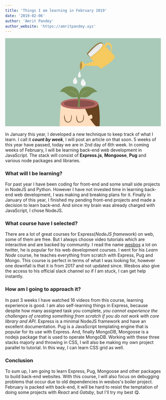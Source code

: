 ```yaml
---
title: 'Things I am learning in February 2019'
date: '2019-02-06'
author: 'Amrit Pandey'
author_website: 'https://amritpandey.xyz'
---
```

![learning brain picture](./watering-brain.jpg)

In January this year, I developed a new technique to keep track of what I learn. I call it ***count by week***, I will post an article on that soon. 5 weeks of this year have passed, today we are in 2nd day of 6th week. In coming weeks of February, I will be learning back-end web development in JavaScript. The stack will consist of **Express.js**, **Mongoose**, **Pug** and various node packages and libraries.

### What will I be learning?
For past year I have been coding for front-end and some small side projects in NodeJS and Python. However I have not invested time in learning back-end web development, I was making and breaking plans for it. Finally in January of this year, I finished my pending front-end projects and made a decision to learn back-end. And since my brain was already charged with JavaScript, I chose NodeJS.

### What course have I selected?
There are a lot of great courses for Express(*NodeJS framework*) on web, some of them are free. But I always choose video tutorials which are interactive and are backed by community. I read the name [wesbos](https://wesbos.com/) a lot on twitter, he is popular for his web development courses. I went for his *Learn Node* course, he teaches everything from scratch with Express, Pug and Mongo. This course is perfect in terms of what I was looking for, however one downfall is that it is from 2017 and not updated since. Wesbos also give the access to his official slack channel so if I am stuck, I can get help instantly. 

### How am I going to approach it?
In past 3 weeks I have watched 16 videos from this course, learning experience is good. I am also self-learning things in Express, because despite how many assigned task you complete, *you cannot experience the challenges of creating something from scratch if you do not work with core library and API*. Express is a minimal NodeJS framework and have an excellent documentation. Pug is a JavaScript templating engine that is popular for its use with Express. And, finally MongoDB, Mongoose is a nodejs package that is used to operate MongoDB. Working with these three stacks majorly and throwing in CSS, I will also be making my own project parallel to tutorial. In this way, I can learn CSS grid as well.

### Conclusion
To sum up, I am going to learn Express, Pug, Mongoose and other packages to build back-end websites. With this course, I will also focus on debugging problems that occur due to old dependencies in wesbos's boiler project. February is packed with back-end, it will be hard to resist the temptation of doing some projects with *React* and *Gatsby*, but I'll try my best 😋.